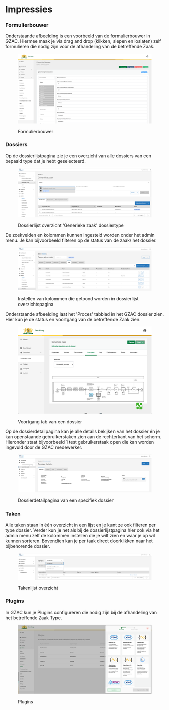 # Impressies

### Formulierbouwer

Onderstaande afbeelding is een voorbeeld van de formulierbouwer in GZAC. Hiermee maak je via drag and drop (klikken, slepen en loslaten) zelf formulieren die nodig zijn voor de afhandeling van de betreffende Zaak.

<figure><img src="../.gitbook/assets/Screenshot 2023-01-18 at 16.30.24.png" alt=""><figcaption><p>Formulierbouwer</p></figcaption></figure>

### Dossiers

Op de dossierlijstpagina zie je een overzicht van alle dossiers van een bepaald type dat je hebt geselecteerd.&#x20;

<figure><img src="../.gitbook/assets/Screenshot 2024-05-15 at 14.40.29.png" alt=""><figcaption><p>Dossierlijst overzicht 'Generieke zaak' dossiertype</p></figcaption></figure>

De zoekvelden en kolommen kunnen ingesteld worden onder het admin menu. Je kan bijvoorbeeld filteren op de status van de zaak/ het dossier.&#x20;

<figure><img src="../.gitbook/assets/Screenshot 2024-05-15 at 14.42.53.png" alt=""><figcaption><p>Instellen van kolommen die getoond worden in dossierlijst overzichtspagina</p></figcaption></figure>

Onderstaande afbeelding laat het 'Proces' tabblad in het GZAC dossier zien. Hier kun je de status en voortgang van de betreffende Zaak zien.

<figure><img src="../.gitbook/assets/Screenshot 2023-01-18 at 16.29.10.png" alt=""><figcaption><p>Voortgang tab van een dossier</p></figcaption></figure>

Op de dossierdetailpagina kan je alle details bekijken van het dossier én je kan openstaande gebruikerstaken zien aan de rechterkant van het scherm. Hieronder staat bijvoorbeeld 1 test gebruikerstaak open die kan worden ingevuld door de GZAC medewerker.&#x20;

<figure><img src="../.gitbook/assets/Screenshot 2024-05-15 at 17.30.51.png" alt=""><figcaption><p>Dossierdetailpagina van een specifiek dossier</p></figcaption></figure>

### Taken

Alle taken staan in één overzicht in een lijst en je kunt ze ook filteren per type dossier. Verder kun je net als bij de dossierlijstpagina hier ook via het admin menu zelf de kolommen instellen die je wilt zien en waar je op wil kunnen sorteren. Bovendien kan je per taak direct doorklikken naar het bijbehorende dossier.

<figure><img src="../.gitbook/assets/Screenshot 2024-05-15 at 17.41.29.png" alt=""><figcaption><p>Takenlijst overzicht</p></figcaption></figure>

### Plugins

In GZAC kun je Plugins configureren die nodig zijn bij de afhandeling van het betreffende Zaak Type.

<figure><img src="../.gitbook/assets/Screenshot 2023-01-18 at 16.30.39.png" alt=""><figcaption><p>Plugins</p></figcaption></figure>

